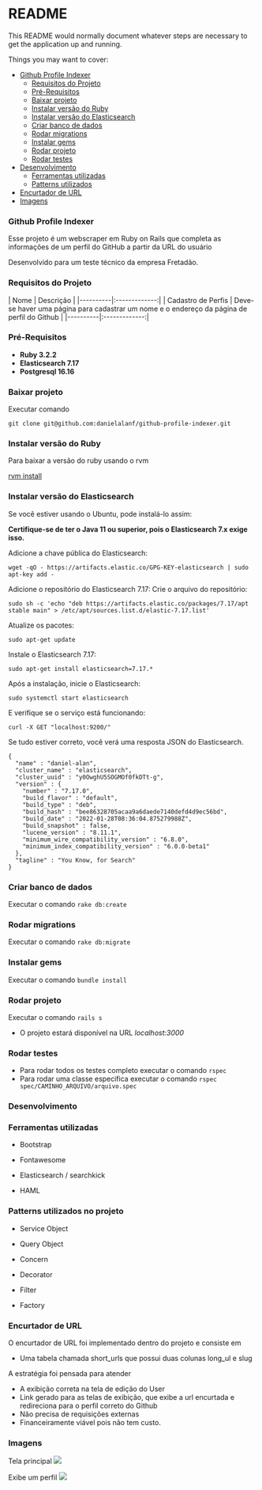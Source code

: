 # README

This README would normally document whatever steps are necessary to get the
application up and running.

Things you may want to cover:

- [Github Profile Indexer](#github-profile-indexer)
  - [Requisitos do Projeto](#requisitos-do-projeto)
  - [Pré-Requisitos](#pré-requisitos)
  - [Baixar projeto](#baixar-projeto)
  - [Instalar versão do Ruby](#instalar-versão-do-ruby)
  - [Instalar versão do Elasticsearch](#instalar-versão-do-elasticsearch)
  - [Criar banco de dados](#criar-banco-de-dados)
  - [Rodar migrations](#rodar-migrations)
  - [Instalar gems](#instalar-gems)
  - [Rodar projeto](#rodar-projeto)
  - [Rodar testes](#rodar-testes)
- [Desenvolvimento](#desenvolvimento)
  - [Ferramentas utilizadas](#ferramentas-utilizadas)
  - [Patterns utilizados](#patterns-utilizados)
- [Encurtador de URL](#encurtador-de-url)
- [Imagens](#imagens)

### Github Profile Indexer

Esse projeto é um webscraper em Ruby on Rails que completa as informações de um perfil do GitHub a partir da URL do usuário

Desenvolvido para um teste técnico da empresa Fretadão.

### Requisitos do Projeto


| Nome | Descrição | |----------|:-------------:|
| Cadastro de Perfis | Deve-se haver uma página para cadastrar um nome e o endereço da página de perfil do Github | |----------|:-------------:|


### Pré-Requisitos

* **Ruby 3.2.2**
* **Elasticsearch 7.17**
* **Postgresql 16.16**

### Baixar projeto

Executar comando

```git clone git@github.com:danielalanf/github-profile-indexer.git```

### Instalar versão do Ruby

Para baixar a versão do ruby usando o rvm

[rvm install](https://rvm.io/rvm/install)

### Instalar versão do Elasticsearch

Se você estiver usando o Ubuntu, pode instalá-lo assim:

**Certifique-se de ter o Java 11 ou superior, pois o Elasticsearch 7.x exige isso.**

Adicione a chave pública do Elasticsearch:

```
wget -qO - https://artifacts.elastic.co/GPG-KEY-elasticsearch | sudo apt-key add -
```

Adicione o repositório do Elasticsearch 7.17: Crie o arquivo do repositório:

```
sudo sh -c 'echo "deb https://artifacts.elastic.co/packages/7.17/apt stable main" > /etc/apt/sources.list.d/elastic-7.17.list'
```

Atualize os pacotes:

```
sudo apt-get update
```

Instale o Elasticsearch 7.17:

```
sudo apt-get install elasticsearch=7.17.*
```

Após a instalação, inicie o Elasticsearch:

```
sudo systemctl start elasticsearch
```

E verifique se o serviço está funcionando:

```
curl -X GET "localhost:9200/"
```

Se tudo estiver correto, você verá uma resposta JSON do Elasticsearch.

```
{
  "name" : "daniel-alan",
  "cluster_name" : "elasticsearch",
  "cluster_uuid" : "y0OwghU5SOGMOf0fkDTt-g",
  "version" : {
    "number" : "7.17.0",
    "build_flavor" : "default",
    "build_type" : "deb",
    "build_hash" : "bee86328705acaa9a6daede7140defd4d9ec56bd",
    "build_date" : "2022-01-28T08:36:04.875279988Z",
    "build_snapshot" : false,
    "lucene_version" : "8.11.1",
    "minimum_wire_compatibility_version" : "6.8.0",
    "minimum_index_compatibility_version" : "6.0.0-beta1"
  },
  "tagline" : "You Know, for Search"
}
```

### Criar banco de dados

Executar o comando ```rake db:create```

### Rodar migrations

Executar o comando ```rake db:migrate```

### Instalar gems

Executar o comando ```bundle install```

### Rodar projeto

Executar o comando ```rails s```

* O projeto estará disponível na URL *localhost:3000*

### Rodar testes

* Para rodar todos os testes completo executar o comando ```rspec```
* Para rodar uma classe especifica executar o comando ```rspec spec/CAMINHO_ARQUIVO/arquivo.spec```

### Desenvolvimento

### Ferramentas utilizadas

* Bootstrap

* Fontawesome

* Elasticsearch / searchkick

* HAML

### Patterns utilizados no projeto

* Service Object

* Query Object

* Concern

* Decorator

* Filter

* Factory

### Encurtador de URL

O encurtador de URL foi implementado dentro do projeto e consiste em

* Uma tabela chamada short_urls que possui duas colunas long_ul e slug

A estratégia foi pensada para atender

* A exibição correta na tela de edição do User
* Link gerado para as telas de exibição, que exibe a url encurtada e redireciona para o perfil correto do Github
* Não precisa de requisições externas
* Financeiramente viável pois não tem custo.

### Imagens

Tela principal
<img src="/public/telas/index.png">

Exibe um perfil
<img src="/public/telas/show.png">
